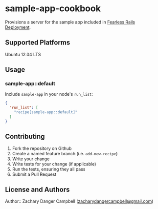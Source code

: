 # sample-app-cookbook

Provisions a server for the sample app included in [Fearless Rails Deployment](https://railsdeploymentbook.com).

## Supported Platforms

Ubuntu 12.04 LTS

## Usage

### sample-app::default

Include `sample-app` in your node's `run_list`:

```json
{
  "run_list": [
    "recipe[sample-app::default]"
  ]
}
```

## Contributing

1. Fork the repository on Github
2. Create a named feature branch (i.e. `add-new-recipe`)
3. Write your change
4. Write tests for your change (if applicable)
5. Run the tests, ensuring they all pass
6. Submit a Pull Request

## License and Authors

Author:: Zachary Danger Campbell (<zacharydangercampbell@gmail.com>)

